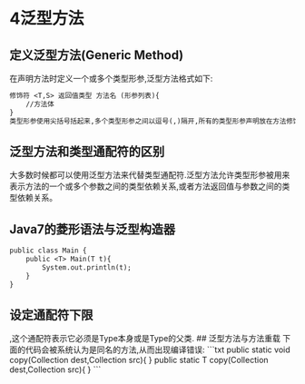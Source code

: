 ﻿# 4泛型方法
## 定义泛型方法(Generic Method)
在声明方法时定义一个或多个类型形参,泛型方法格式如下:
```txt
修饰符 <T,S> 返回值类型 方法名 (形参列表){
    //方法体
}
类型形参使用尖括号括起来,多个类型形参之间以逗号(,)隔开,所有的类型形参声明放在方法修饰符和方法返回值类型之间。


```

## 泛型方法和类型通配符的区别
大多数时候都可以使用泛型方法来代替类型通配符.泛型方法允许类型形参被用来表示方法的一个或多个参数之间的类型依赖关系,或者方法返回值与参数之间的类型依赖关系。

## Java7的菱形语法与泛型构造器
```txt
public class Main {
    public <T> Main(T t){
        System.out.println(t);
    }
}
```

## 设定通配符下限
<? super Type>,这个通配符表示它必须是Type本身或是Type的父类.

## 泛型方法与方法重载
下面的代码会被系统认为是同名的方法,从而出现编译错误:
```txt
public static <T> void copy(Collection<T> dest,Collection<? extends T> src){
    
}
public static <T> T copy(Collection<? super T> dest,Collection<T> src){
    
}
```
